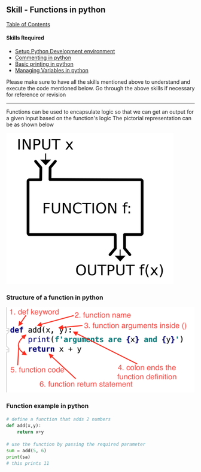 ## Skill - Functions in python
[Table of Contents](https://nagasudhir.blogspot.com/2020/04/taming-python-table-of-contents.html)

#### Skills Required
* [Setup Python Development environment](https://nagasudhir.blogspot.com/2020/04/setup-python-development-environment_14.html)
* [Commenting in python](https://nagasudhir.blogspot.com/2020/04/comments-in-python.html)
* [Basic printing in python](https://nagasudhir.blogspot.com/2020/04/basic-printing-in-python.html)
* [Managing Variables in python](https://nagasudhir.blogspot.com/2020/04/managing-variables-in-python.html)

Please make sure to have all the skills mentioned above to understand and execute the code mentioned below. Go through the above skills if necessary for reference or revision

<hr/>

Functions can be used to encapsulate logic so that we can get an output for a given input based on the function's logic
The  pictorial representation can be as shown below

![function_illustration](https://raw.githubusercontent.com/nagasudhirpulla/taming_python/master/blog/skills/assets/img/function_illustration.png)

### Structure of a function in python
![python_function](https://github.com/nagasudhirpulla/taming_python/raw/master/blog/skills/assets/img/python_function.png)

### Function example in python
```python
# define a function that adds 2 numbers
def add(x,y):
    return x+y

# use the function by passing the required parameter
sum = add(5, 6)
print(sa)
# this prints 11
```
<!--stackedit_data:
eyJwcm9wZXJ0aWVzIjoidGl0bGU6IEZ1Y250aW9ucyBpbiBweX
Rob25cbmF1dGhvcjogTmFnYXN1ZGhpciBQdWxsYVxuZGF0ZTog
JzIwMjAtMDUtMjMnXG50YWdzOiAnbGVhcm5pbmcsIHB5dGhvbi
wgdGFtaW5nX3B5dGhvbl9za2lsbCdcbmNhdGVnb3JpZXM6IHRh
bWluZ19weXRob25fc2tpbGxcbiIsImhpc3RvcnkiOlsxMTc1ND
Y1ODg3XX0=
-->